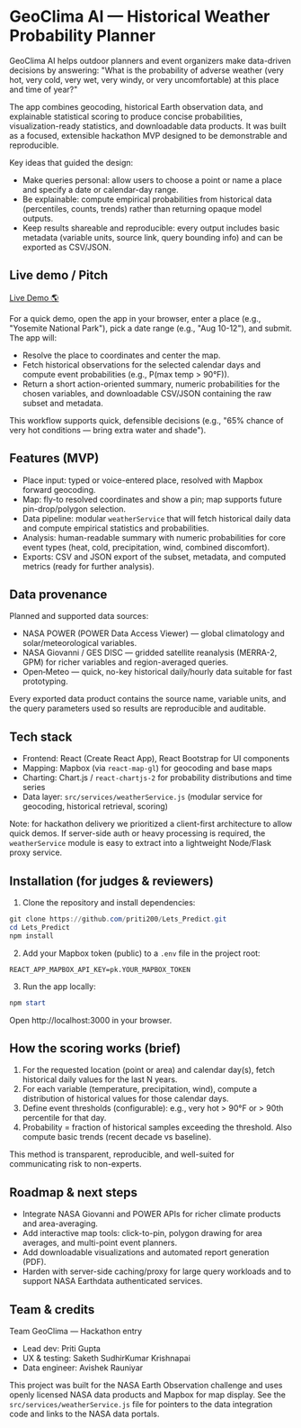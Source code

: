# GeoClima AI — Historical Weather Probability Planner

GeoClima AI helps outdoor planners and event organizers make data-driven decisions by answering: "What is the probability of adverse weather (very hot, very cold, very wet, very windy, or very uncomfortable) at this place and time of year?"

The app combines geocoding, historical Earth observation data, and explainable statistical scoring to produce concise probabilities, visualization-ready statistics, and downloadable data products. It was built as a focused, extensible hackathon MVP designed to be demonstrable and reproducible.

Key ideas that guided the design:
- Make queries personal: allow users to choose a point or name a place and specify a date or calendar-day range.
- Be explainable: compute empirical probabilities from historical data (percentiles, counts, trends) rather than returning opaque model outputs.
- Keep results shareable and reproducible: every output includes basic metadata (variable units, source link, query bounding info) and can be exported as CSV/JSON.

## Live demo / Pitch 
[Live Demo 🌎](https://lets-predict-bzkpvqsbq-priti200s-projects.vercel.app/)

For a quick demo, open the app in your browser, enter a place (e.g., "Yosemite National Park"), pick a date range (e.g., "Aug 10-12"), and submit. The app will:

- Resolve the place to coordinates and center the map.
- Fetch historical observations for the selected calendar days and compute event probabilities (e.g., P(max temp &gt; 90°F)).
- Return a short action-oriented summary, numeric probabilities for the chosen variables, and downloadable CSV/JSON containing the raw subset and metadata.

This workflow supports quick, defensible decisions (e.g., "65% chance of very hot conditions — bring extra water and shade").

## Features (MVP)

- Place input: typed or voice-entered place, resolved with Mapbox forward geocoding.
- Map: fly-to resolved coordinates and show a pin; map supports future pin-drop/polygon selection.
- Data pipeline: modular `weatherService` that will fetch historical daily data and compute empirical statistics and probabilities.
- Analysis: human-readable summary with numeric probabilities for core event types (heat, cold, precipitation, wind, combined discomfort).
- Exports: CSV and JSON export of the subset, metadata, and computed metrics (ready for further analysis).

## Data provenance

Planned and supported data sources:

- NASA POWER (POWER Data Access Viewer) — global climatology and solar/meteorological variables.
- NASA Giovanni / GES DISC — gridded satellite reanalysis (MERRA-2, GPM) for richer variables and region-averaged queries.
- Open‑Meteo — quick, no-key historical daily/hourly data suitable for fast prototyping.

Every exported data product contains the source name, variable units, and the query parameters used so results are reproducible and auditable.

## Tech stack

- Frontend: React (Create React App), React Bootstrap for UI components
- Mapping: Mapbox (via `react-map-gl`) for geocoding and base maps
- Charting: Chart.js / `react-chartjs-2` for probability distributions and time series
- Data layer: `src/services/weatherService.js` (modular service for geocoding, historical retrieval, scoring)

Note: for hackathon delivery we prioritized a client-first architecture to allow quick demos. If server-side auth or heavy processing is required, the `weatherService` module is easy to extract into a lightweight Node/Flask proxy service.

## Installation (for judges & reviewers)

1. Clone the repository and install dependencies:

```powershell
git clone https://github.com/priti200/Lets_Predict.git
cd Lets_Predict
npm install
```

2. Add your Mapbox token (public) to a `.env` file in the project root:

```properties
REACT_APP_MAPBOX_API_KEY=pk.YOUR_MAPBOX_TOKEN
```

3. Run the app locally:

```powershell
npm start
```

Open http://localhost:3000 in your browser.

## How the scoring works (brief)

1. For the requested location (point or area) and calendar day(s), fetch historical daily values for the last N years.
2. For each variable (temperature, precipitation, wind), compute a distribution of historical values for those calendar days.
3. Define event thresholds (configurable): e.g., very hot &gt; 90°F or &gt; 90th percentile for that day.
4. Probability = fraction of historical samples exceeding the threshold. Also compute basic trends (recent decade vs baseline).

This method is transparent, reproducible, and well-suited for communicating risk to non-experts.

## Roadmap & next steps

- Integrate NASA Giovanni and POWER APIs for richer climate products and area-averaging.
- Add interactive map tools: click-to-pin, polygon drawing for area averages, and multi-point event planners.
- Add downloadable visualizations and automated report generation (PDF).
- Harden with server-side caching/proxy for large query workloads and to support NASA Earthdata authenticated services.

## Team & credits

Team GeoClima — Hackathon entry

- Lead dev: Priti Gupta
- UX & testing: Saketh SudhirKumar Krishnapai
- Data engineer: Avishek Rauniyar

This project was built for the NASA Earth Observation challenge and uses openly licensed NASA data products and Mapbox for map display. See the `src/services/weatherService.js` file for pointers to the data integration code and links to the NASA data portals.


